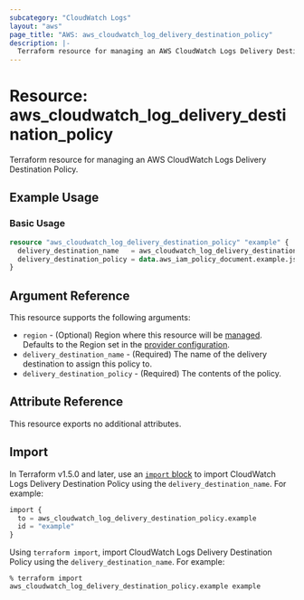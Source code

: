 ```yaml
---
subcategory: "CloudWatch Logs"
layout: "aws"
page_title: "AWS: aws_cloudwatch_log_delivery_destination_policy"
description: |-
  Terraform resource for managing an AWS CloudWatch Logs Delivery Destination Policy.
---
```


# Resource: aws_cloudwatch_log_delivery_destination_policy

Terraform resource for managing an AWS CloudWatch Logs Delivery Destination Policy.

## Example Usage

### Basic Usage

```terraform
resource "aws_cloudwatch_log_delivery_destination_policy" "example" {
  delivery_destination_name   = aws_cloudwatch_log_delivery_destination.example.name
  delivery_destination_policy = data.aws_iam_policy_document.example.json
}
```

## Argument Reference

This resource supports the following arguments:

* `region` - (Optional) Region where this resource will be [managed](https://docs.aws.amazon.com/general/latest/gr/rande.html#regional-endpoints). Defaults to the Region set in the [provider configuration](https://registry.terraform.io/providers/hashicorp/aws/latest/docs#aws-configuration-reference).
* `delivery_destination_name` - (Required) The name of the delivery destination to assign this policy to.
* `delivery_destination_policy` - (Required) The contents of the policy.

## Attribute Reference

This resource exports no additional attributes.

## Import

In Terraform v1.5.0 and later, use an [`import` block](https://developer.hashicorp.com/terraform/language/import) to import CloudWatch Logs Delivery Destination Policy using the `delivery_destination_name`. For example:

```terraform
import {
  to = aws_cloudwatch_log_delivery_destination_policy.example
  id = "example"
}
```

Using `terraform import`, import CloudWatch Logs Delivery Destination Policy using the `delivery_destination_name`. For example:

```console
% terraform import aws_cloudwatch_log_delivery_destination_policy.example example
```
